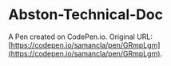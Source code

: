 # Abston-Technical-Doc

A Pen created on CodePen.io. Original URL: [https://codepen.io/samancla/pen/GRmpLgm](https://codepen.io/samancla/pen/GRmpLgm).


